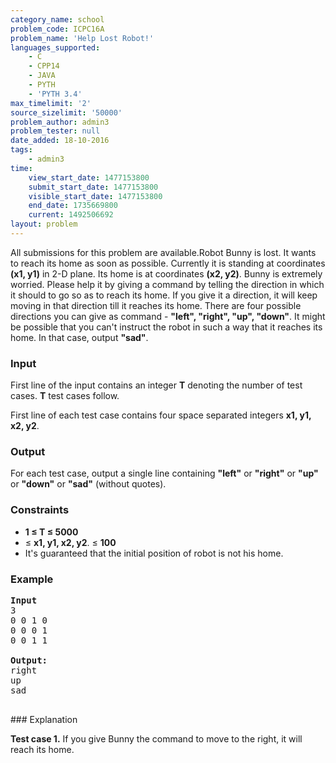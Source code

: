 ```yaml
---
category_name: school
problem_code: ICPC16A
problem_name: 'Help Lost Robot!'
languages_supported:
    - C
    - CPP14
    - JAVA
    - PYTH
    - 'PYTH 3.4'
max_timelimit: '2'
source_sizelimit: '50000'
problem_author: admin3
problem_tester: null
date_added: 18-10-2016
tags:
    - admin3
time:
    view_start_date: 1477153800
    submit_start_date: 1477153800
    visible_start_date: 1477153800
    end_date: 1735669800
    current: 1492506692
layout: problem
---
```

All submissions for this problem are available.Robot Bunny is lost. It wants to reach its home as soon as possible. Currently it is standing at coordinates **(x1, y1)** in 2-D plane. Its home is at coordinates **(x2, y2)**. Bunny is extremely worried. Please help it by giving a command by telling the direction in which it should to go so as to reach its home. If you give it a direction, it will keep moving in that direction till it reaches its home. There are four possible directions you can give as command - **"left", "right", "up", "down"**. It might be possible that you can't instruct the robot in such a way that it reaches its home. In that case, output **"sad"**.

### Input

First line of the input contains an integer **T** denoting the number of test cases. **T** test cases follow.

First line of each test case contains four space separated integers **x1, y1, x2, y2**.

### Output

For each test case, output a single line containing **"left"** or **"right"** or **"up"** or **"down"** or **"sad"** (without quotes).

### Constraints

- **1 ≤ T ≤ 5000**
- ≤ **x1, y1, x2, y2**. ≤ **100**
- It's guaranteed that the initial position of robot is not his home.

### Example

<pre><b>Input</b>
3
0 0 1 0
0 0 0 1
0 0 1 1

<b>Output:</b>
right
up
sad

</pre>### Explanation
**Test case 1.** If you give Bunny the command to move to the right, it will reach its home.
